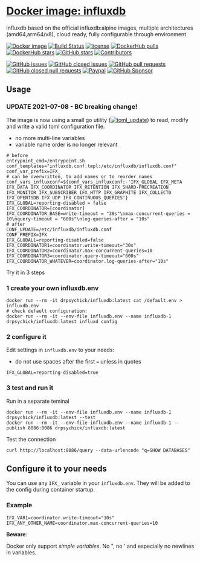 # [Docker image: influxdb](https://hub.docker.com/r/drpsychick/influxdb/)
influxdb based on the official influxdb:alpine images, multiple architectures (amd64,arm64/v8), cloud ready, fully configurable through environment

[![Docker image](https://img.shields.io/docker/image-size/drpsychick/influxdb?sort=date)](https://hub.docker.com/r/drpsychick/influxdb/tags) 
[![Build Status](https://img.shields.io/circleci/build/github/DrPsychick/docker-influxdb)](https://app.circleci.com/pipelines/github/DrPsychick/docker-influxdb)
[![license](https://img.shields.io/github/license/drpsychick/docker-influxdb.svg)](https://github.com/drpsychick/docker-influxdb/blob/master/LICENSE) 
[![DockerHub pulls](https://img.shields.io/docker/pulls/drpsychick/influxdb.svg)](https://hub.docker.com/r/drpsychick/influxdb/) 
[![DockerHub stars](https://img.shields.io/docker/stars/drpsychick/influxdb.svg)](https://hub.docker.com/r/drpsychick/influxdb/) 
[![GitHub stars](https://img.shields.io/github/stars/drpsychick/docker-influxdb.svg)](https://github.com/drpsychick/docker-influxdb) 
[![Contributors](https://img.shields.io/github/contributors/drpsychick/docker-influxdb.svg)](https://github.com/drpsychick/docker-influxdb/graphs/contributors)

[![GitHub issues](https://img.shields.io/github/issues/drpsychick/docker-influxdb.svg)](https://github.com/drpsychick/docker-influxdb/issues) [![GitHub closed issues](https://img.shields.io/github/issues-closed/drpsychick/docker-influxdb.svg)](https://github.com/drpsychick/docker-influxdb/issues?q=is%3Aissue+is%3Aclosed) [![GitHub pull requests](https://img.shields.io/github/issues-pr/drpsychick/docker-influxdb.svg)](https://github.com/drpsychick/docker-influxdb/pulls) [![GitHub closed pull requests](https://img.shields.io/github/issues-pr-closed/drpsychick/docker-influxdb.svg)](https://github.com/drpsychick/docker-influxdb/pulls?q=is%3Apr+is%3Aclosed)
[![Paypal](https://img.shields.io/badge/donate-paypal-00457c.svg?logo=paypal)](https://www.paypal.com/cgi-bin/webscr?cmd=_s-xclick&hosted_button_id=FTXDN7LCDWUEA&source=url)
[![GitHub Sponsor](https://img.shields.io/badge/github-sponsor-blue?logo=github)](https://github.com/sponsors/DrPsychick)


## Usage

### UPDATE 2021-07-08 - BC breaking change!
The image is now using a small go utility ([![toml_update](https://github.com/DrPsychick/toml_update)](https://github.com/DrPsychick/toml_update)) to read, modify and write a valid toml configuration file.
* no more multi-line variables
* variable name order is no longer relevant
```shell
# before
entrypoint_cmd=/entrypoint.sh
conf_templates="influxdb.conf.tmpl:/etc/influxdb/influxdb.conf"
conf_var_prefix=IFX_
# can be overwritten, to add names or to reorder names
conf_vars_influxconf=${conf_vars_influxconf:-'IFX_GLOBAL IFX_META IFX_DATA IFX_COORDINATOR IFX_RETENTION IFX_SHARD-PRECREATION IFX_MONITOR IFX_SUBSCRIBER IFX_HTTP IFX_GRAPHITE IFX_COLLECTD IFX_OPENTSDB IFX_UDP IFX_CONTINUOUS_QUERIES'}
IFX_GLOBAL=reporting-disabled = false
IFX_COORDINATOR=[coordinator]
IFX_COORDINATOR_BASE=write-timeout = "30s"\nmax-concurrent-queries = 10\nquery-timeout = "600s"\nlog-queries-after = "10s"
# after
CONF_UPDATE=/etc/influxdb/influxdb.conf
CONF_PREFIX=IFX
IFX_GLOBAL1=reporting-disabled=false
IFX_COORDINATOR1=coordinator.write-timeout="30s"
IFX_COORDINATOR2=coordinator.max-concurrent-queries=10
IFX_COORDINATOR3=coordinator.query-timeout="600s"
IFX_COORDINATOR_WHATEVER=coordinator.log-queries-after="10s"
```

Try it in 3 steps

### 1 create your own influxdb.env
```
docker run --rm -it drpsychick/influxdb:latest cat /default.env > influxdb.env
# check default configuration:
docker run --rm -it --env-file influxdb.env --name influxdb-1 drpsychick/influxdb:latest influxd config
```

### 2 configure it
Edit settings in `influxdb.env` to your needs:
* do not use spaces after the first `=` unless in quotes
```
IFX_GLOBAL=reporting-disabled=true
```

### 3 test and run it
Run in a separate teminal
```
docker run --rm -it --env-file influxdb.env --name influxdb-1 drpsychick/influxdb:latest --test
docker run --rm -it --env-file influxdb.env --name influxdb-1 --publish 8086:8086 drpsychick/influxdb:latest
```

Test the connection
```
curl http://localhost:8086/query --data-urlencode "q=SHOW DATABASES"
```

## Configure it to your needs
You can use any `IFX_` variable in your `influxdb.env`. They will be added to the config during container startup.

### Example 
```
IFX_VAR1=coordinator.write-timeout="30s"
IFX_ANY_OTHER_NAME=coordinator.max-concurrent-queries=10
```

**Beware**:

Docker only support *simple variables*. No ", no ' and especially no newlines in variables.
